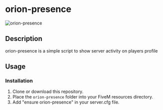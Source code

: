 # orion-presence
 
![orion-presence](https://i.imgur.com/dXP0FsV.png)

## Description

orion-presence is a simple script to show server activity on players profile

## Usage

### Installation

1. Clone or download this repository.
2. Place the `orion-presence` folder into your FiveM resources directory.
3. Add "ensure orion-presence" in your server.cfg file.